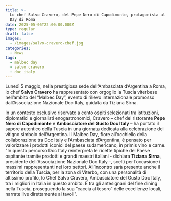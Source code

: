 ```yaml
---
title: >-
  Lo chef Salvo Cravero, del Pepe Nero di Capodimonte, protagonista al Malbec
  Day di Roma
date: 2025-05-05T22:00:00.000Z
type: regular
draft: false
images:
  - /images/salvo-cravero-chef.jpg
categories:
  - News
tags:
  - malbec day
  - salvo cravero
  - doc italy
---
```


Lunedì 5 maggio, nella prestigiosa sede dell’Ambasciata d’Argentina a Roma, lo chef **Salvo Cravero** ha rappresentato con orgoglio la Tuscia viterbese nell’ambito del “Malbec Day”, evento di rilievo internazionale promosso dall’Associazione Nazionale Doc Italy, guidata da Tiziana Sirna.

In un contesto esclusivo riservato a cento ospiti selezionati tra istituzioni, diplomatici e giornalisti enogastronomici, Cravero – chef del ristorante **Pepe Nero di Capodimonte** e **Ambasciatore del Gusto Doc Italy** – ha portato il sapore autentico della Tuscia in una giornata dedicata alla celebrazione del vitigno simbolo dell’Argentina. Il Malbec Day, fiore all’occhiello della collaborazione tra Doc Italy e l’Ambasciata d’Argentina, è pensato per valorizzare i prodotti iconici del paese sudamericano, in primis vino e carne. "In questo percorso Doc Italy reinterpreta le ricette tipiche del Paese ospitante tramite prodotti e grandi maestri italiani - dichiara **Tiziana Sirna**, presidente dell'Associazione Nazionale Doc Italy -, scelti per l’occasione i massimi rappresentanti nei loro settori. All’incontro sarà presente anche il territorio della Tuscia, per la zona di Viterbo, con una personalità di altissimo profilo, lo Chef Salvo Cravero, Ambasciatore del Gusto Doc Italy, tra i migliori in Italia in questo ambito. È tra gli antesignani del fine dining nella Tuscia, proseguendo la sua “caccia al tesoro” delle eccellenze locali, narrate live direttamente ai tavoli".
